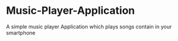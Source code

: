 # Music-Player-Application
A simple music player Application which plays songs contain in your smartphone

